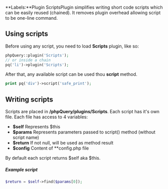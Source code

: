 **Labels:**Plugin ScriptsPlugin simplifies writing short code scripts
which can be easily reused (chained). It removes plugin overhead
allowing script to be one-line command.

Using scripts
-------------

Before using any script, you need to load **Scripts** plugin, like so:

``` php
phpQuery::plugin('Scripts');
// or inside a chain
pq('li')->plugin('Scripts');
```

After that, any available script can be used thou **script** method.

``` php
print pq('div')->script('safe_print');
```

Writing scripts
---------------

Scripts are placed in **/phpQuery/plugins/Scripts**. Each script has
it's own file. Each file has access to 4 variables:

-   **\$self** Represents \$this
-   **\$params** Represents parameters passed to script() method
    (without script name)
-   **\$return** If not null, will be used as method result
-   **\$config** Content of **config.php file

By default each script returns \$self aka \$this.

##### Example script

``` php
$return = $self->find($params[0]);
```


